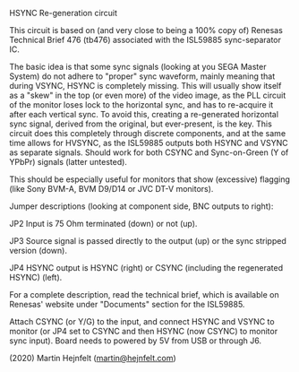 HSYNC Re-generation circuit

This circuit is based on (and very close to being a 100% copy of) Renesas Technical Brief 476
(tb476) associated with the ISL59885 sync-separator IC.

The basic idea is that some sync signals (looking at you SEGA Master System) do not adhere to
"proper" sync waveform, mainly meaning that during VSYNC, HSYNC is completely missing. This
will usually show itself as a "skew" in the top (or even more) of the video image, as the PLL
circuit of the monitor loses lock to the horizontal sync, and has to re-acquire it after each
vertical sync. To avoid this, creating a re-generated horizontal sync signal, derived from
the original, but ever-present, is the key. This circuit does this completely through discrete
components, and at the same time allows for HVSYNC, as the ISL59885 outputs both HSYNC and
VSYNC as separate signals. Should work for both CSYNC and Sync-on-Green (Y of YPbPr) signals
(latter untested).

This should be especially useful for monitors that show (excessive) flagging (like Sony BVM-A,
BVM D9/D14 or JVC DT-V monitors).

Jumper descriptions (looking at component side, BNC outputs to right):

JP2 Input is 75 Ohm terminated (down) or not (up).

JP3 Source signal is passed directly to the output (up) or the sync stripped version (down).

JP4 HSYNC output is HSYNC (right) or CSYNC (including the regenerated HSYNC) (left).

For a complete description, read the technical brief, which is available on Renesas' website
under "Documents" section for the ISL59885.

Attach CSYNC (or Y/G) to the input, and connect HSYNC and VSYNC to monitor (or JP4 set to CSYNC
and then HSYNC (now CSYNC) to monitor sync input). Board needs to powered by 5V from USB or
through J6.

(2020) Martin Hejnfelt (martin@hejnfelt.com)
